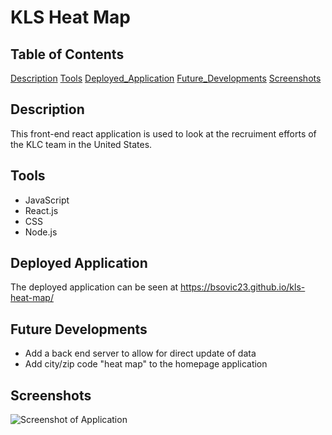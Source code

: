 # KLS Heat Map

## Table of Contents

[Description](#description)
[Tools](#tools)
[Deployed_Application](#deployed-application)
[Future_Developments](#future-developments)
[Screenshots](#screenshots)

## Description

This front-end react application is used to look at the recruiment efforts of the KLC team in the United States.

## Tools

* JavaScript
* React.js
* CSS
* Node.js

## Deployed Application

The deployed application can be seen at https://bsovic23.github.io/kls-heat-map/

## Future Developments

* Add a back end server to allow for direct update of data
* Add city/zip code "heat map" to the homepage application

## Screenshots

![Screenshot of Application](../kls-heat-map/client/src/images/homepage.PNG)